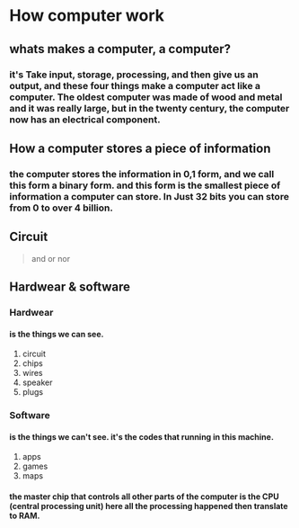 # How computer work  
## whats makes a computer, a computer?
### it's Take input, storage,  processing, and then give us an output,  and these four things make a computer act like a computer. The oldest computer was made of wood and metal and it was really large, but in the twenty century, the computer now has an electrical component.

## How a computer stores a piece of information
### the computer stores the information in 0,1 form, and we call this form a binary form. and this form is the smallest piece of information a computer can store. In Just 32 bits you can store from 0 to over 4 billion.

## Circuit  
> and 
> or 
>nor 

## Hardwear & software 
### Hardwear 
#### is the things we can see.
1. circuit 
2. chips
3. wires
4. speaker
5. plugs
### Software
#### is the things we can't see. it's the codes that running in this machine.
1. apps
2. games
3. maps

#### the master chip that controls all other parts of the computer is the CPU (central processing unit) here all the processing happened then translate to RAM.




